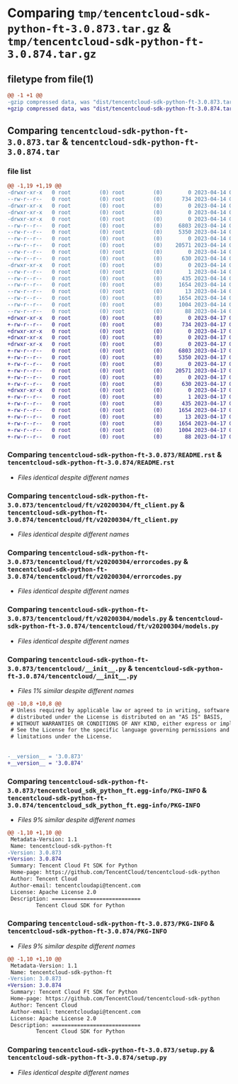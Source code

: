 # Comparing `tmp/tencentcloud-sdk-python-ft-3.0.873.tar.gz` & `tmp/tencentcloud-sdk-python-ft-3.0.874.tar.gz`

## filetype from file(1)

```diff
@@ -1 +1 @@
-gzip compressed data, was "dist/tencentcloud-sdk-python-ft-3.0.873.tar", last modified: Fri Apr 14 00:37:42 2023, max compression
+gzip compressed data, was "dist/tencentcloud-sdk-python-ft-3.0.874.tar", last modified: Mon Apr 17 00:30:29 2023, max compression
```

## Comparing `tencentcloud-sdk-python-ft-3.0.873.tar` & `tencentcloud-sdk-python-ft-3.0.874.tar`

### file list

```diff
@@ -1,19 +1,19 @@
-drwxr-xr-x   0 root         (0) root         (0)        0 2023-04-14 00:37:42.000000 tencentcloud-sdk-python-ft-3.0.873/
--rw-r--r--   0 root         (0) root         (0)      734 2023-04-14 00:37:42.000000 tencentcloud-sdk-python-ft-3.0.873/README.rst
-drwxr-xr-x   0 root         (0) root         (0)        0 2023-04-14 00:37:42.000000 tencentcloud-sdk-python-ft-3.0.873/tencentcloud/
-drwxr-xr-x   0 root         (0) root         (0)        0 2023-04-14 00:37:42.000000 tencentcloud-sdk-python-ft-3.0.873/tencentcloud/ft/
-drwxr-xr-x   0 root         (0) root         (0)        0 2023-04-14 00:37:42.000000 tencentcloud-sdk-python-ft-3.0.873/tencentcloud/ft/v20200304/
--rw-r--r--   0 root         (0) root         (0)     6803 2023-04-14 00:37:42.000000 tencentcloud-sdk-python-ft-3.0.873/tencentcloud/ft/v20200304/ft_client.py
--rw-r--r--   0 root         (0) root         (0)     5350 2023-04-14 00:37:42.000000 tencentcloud-sdk-python-ft-3.0.873/tencentcloud/ft/v20200304/errorcodes.py
--rw-r--r--   0 root         (0) root         (0)        0 2023-04-14 00:37:42.000000 tencentcloud-sdk-python-ft-3.0.873/tencentcloud/ft/v20200304/__init__.py
--rw-r--r--   0 root         (0) root         (0)    20571 2023-04-14 00:37:42.000000 tencentcloud-sdk-python-ft-3.0.873/tencentcloud/ft/v20200304/models.py
--rw-r--r--   0 root         (0) root         (0)        0 2023-04-14 00:37:42.000000 tencentcloud-sdk-python-ft-3.0.873/tencentcloud/ft/__init__.py
--rw-r--r--   0 root         (0) root         (0)      630 2023-04-14 00:37:42.000000 tencentcloud-sdk-python-ft-3.0.873/tencentcloud/__init__.py
-drwxr-xr-x   0 root         (0) root         (0)        0 2023-04-14 00:37:42.000000 tencentcloud-sdk-python-ft-3.0.873/tencentcloud_sdk_python_ft.egg-info/
--rw-r--r--   0 root         (0) root         (0)        1 2023-04-14 00:37:42.000000 tencentcloud-sdk-python-ft-3.0.873/tencentcloud_sdk_python_ft.egg-info/dependency_links.txt
--rw-r--r--   0 root         (0) root         (0)      435 2023-04-14 00:37:42.000000 tencentcloud-sdk-python-ft-3.0.873/tencentcloud_sdk_python_ft.egg-info/SOURCES.txt
--rw-r--r--   0 root         (0) root         (0)     1654 2023-04-14 00:37:42.000000 tencentcloud-sdk-python-ft-3.0.873/tencentcloud_sdk_python_ft.egg-info/PKG-INFO
--rw-r--r--   0 root         (0) root         (0)       13 2023-04-14 00:37:42.000000 tencentcloud-sdk-python-ft-3.0.873/tencentcloud_sdk_python_ft.egg-info/top_level.txt
--rw-r--r--   0 root         (0) root         (0)     1654 2023-04-14 00:37:42.000000 tencentcloud-sdk-python-ft-3.0.873/PKG-INFO
--rw-r--r--   0 root         (0) root         (0)     1004 2023-04-14 00:37:42.000000 tencentcloud-sdk-python-ft-3.0.873/setup.py
--rw-r--r--   0 root         (0) root         (0)       88 2023-04-14 00:37:42.000000 tencentcloud-sdk-python-ft-3.0.873/setup.cfg
+drwxr-xr-x   0 root         (0) root         (0)        0 2023-04-17 00:30:29.000000 tencentcloud-sdk-python-ft-3.0.874/
+-rw-r--r--   0 root         (0) root         (0)      734 2023-04-17 00:30:29.000000 tencentcloud-sdk-python-ft-3.0.874/README.rst
+drwxr-xr-x   0 root         (0) root         (0)        0 2023-04-17 00:30:29.000000 tencentcloud-sdk-python-ft-3.0.874/tencentcloud/
+drwxr-xr-x   0 root         (0) root         (0)        0 2023-04-17 00:30:29.000000 tencentcloud-sdk-python-ft-3.0.874/tencentcloud/ft/
+drwxr-xr-x   0 root         (0) root         (0)        0 2023-04-17 00:30:29.000000 tencentcloud-sdk-python-ft-3.0.874/tencentcloud/ft/v20200304/
+-rw-r--r--   0 root         (0) root         (0)     6803 2023-04-17 00:30:29.000000 tencentcloud-sdk-python-ft-3.0.874/tencentcloud/ft/v20200304/ft_client.py
+-rw-r--r--   0 root         (0) root         (0)     5350 2023-04-17 00:30:29.000000 tencentcloud-sdk-python-ft-3.0.874/tencentcloud/ft/v20200304/errorcodes.py
+-rw-r--r--   0 root         (0) root         (0)        0 2023-04-17 00:30:29.000000 tencentcloud-sdk-python-ft-3.0.874/tencentcloud/ft/v20200304/__init__.py
+-rw-r--r--   0 root         (0) root         (0)    20571 2023-04-17 00:30:29.000000 tencentcloud-sdk-python-ft-3.0.874/tencentcloud/ft/v20200304/models.py
+-rw-r--r--   0 root         (0) root         (0)        0 2023-04-17 00:30:29.000000 tencentcloud-sdk-python-ft-3.0.874/tencentcloud/ft/__init__.py
+-rw-r--r--   0 root         (0) root         (0)      630 2023-04-17 00:30:29.000000 tencentcloud-sdk-python-ft-3.0.874/tencentcloud/__init__.py
+drwxr-xr-x   0 root         (0) root         (0)        0 2023-04-17 00:30:29.000000 tencentcloud-sdk-python-ft-3.0.874/tencentcloud_sdk_python_ft.egg-info/
+-rw-r--r--   0 root         (0) root         (0)        1 2023-04-17 00:30:29.000000 tencentcloud-sdk-python-ft-3.0.874/tencentcloud_sdk_python_ft.egg-info/dependency_links.txt
+-rw-r--r--   0 root         (0) root         (0)      435 2023-04-17 00:30:29.000000 tencentcloud-sdk-python-ft-3.0.874/tencentcloud_sdk_python_ft.egg-info/SOURCES.txt
+-rw-r--r--   0 root         (0) root         (0)     1654 2023-04-17 00:30:29.000000 tencentcloud-sdk-python-ft-3.0.874/tencentcloud_sdk_python_ft.egg-info/PKG-INFO
+-rw-r--r--   0 root         (0) root         (0)       13 2023-04-17 00:30:29.000000 tencentcloud-sdk-python-ft-3.0.874/tencentcloud_sdk_python_ft.egg-info/top_level.txt
+-rw-r--r--   0 root         (0) root         (0)     1654 2023-04-17 00:30:29.000000 tencentcloud-sdk-python-ft-3.0.874/PKG-INFO
+-rw-r--r--   0 root         (0) root         (0)     1004 2023-04-17 00:30:29.000000 tencentcloud-sdk-python-ft-3.0.874/setup.py
+-rw-r--r--   0 root         (0) root         (0)       88 2023-04-17 00:30:29.000000 tencentcloud-sdk-python-ft-3.0.874/setup.cfg
```

### Comparing `tencentcloud-sdk-python-ft-3.0.873/README.rst` & `tencentcloud-sdk-python-ft-3.0.874/README.rst`

 * *Files identical despite different names*

### Comparing `tencentcloud-sdk-python-ft-3.0.873/tencentcloud/ft/v20200304/ft_client.py` & `tencentcloud-sdk-python-ft-3.0.874/tencentcloud/ft/v20200304/ft_client.py`

 * *Files identical despite different names*

### Comparing `tencentcloud-sdk-python-ft-3.0.873/tencentcloud/ft/v20200304/errorcodes.py` & `tencentcloud-sdk-python-ft-3.0.874/tencentcloud/ft/v20200304/errorcodes.py`

 * *Files identical despite different names*

### Comparing `tencentcloud-sdk-python-ft-3.0.873/tencentcloud/ft/v20200304/models.py` & `tencentcloud-sdk-python-ft-3.0.874/tencentcloud/ft/v20200304/models.py`

 * *Files identical despite different names*

### Comparing `tencentcloud-sdk-python-ft-3.0.873/tencentcloud/__init__.py` & `tencentcloud-sdk-python-ft-3.0.874/tencentcloud/__init__.py`

 * *Files 1% similar despite different names*

```diff
@@ -10,8 +10,8 @@
 # Unless required by applicable law or agreed to in writing, software
 # distributed under the License is distributed on an "AS IS" BASIS,
 # WITHOUT WARRANTIES OR CONDITIONS OF ANY KIND, either express or implied.
 # See the License for the specific language governing permissions and
 # limitations under the License.
 
 
-__version__ = '3.0.873'
+__version__ = '3.0.874'
```

### Comparing `tencentcloud-sdk-python-ft-3.0.873/tencentcloud_sdk_python_ft.egg-info/PKG-INFO` & `tencentcloud-sdk-python-ft-3.0.874/tencentcloud_sdk_python_ft.egg-info/PKG-INFO`

 * *Files 9% similar despite different names*

```diff
@@ -1,10 +1,10 @@
 Metadata-Version: 1.1
 Name: tencentcloud-sdk-python-ft
-Version: 3.0.873
+Version: 3.0.874
 Summary: Tencent Cloud Ft SDK for Python
 Home-page: https://github.com/TencentCloud/tencentcloud-sdk-python
 Author: Tencent Cloud
 Author-email: tencentcloudapi@tencent.com
 License: Apache License 2.0
 Description: ============================
         Tencent Cloud SDK for Python
```

### Comparing `tencentcloud-sdk-python-ft-3.0.873/PKG-INFO` & `tencentcloud-sdk-python-ft-3.0.874/PKG-INFO`

 * *Files 9% similar despite different names*

```diff
@@ -1,10 +1,10 @@
 Metadata-Version: 1.1
 Name: tencentcloud-sdk-python-ft
-Version: 3.0.873
+Version: 3.0.874
 Summary: Tencent Cloud Ft SDK for Python
 Home-page: https://github.com/TencentCloud/tencentcloud-sdk-python
 Author: Tencent Cloud
 Author-email: tencentcloudapi@tencent.com
 License: Apache License 2.0
 Description: ============================
         Tencent Cloud SDK for Python
```

### Comparing `tencentcloud-sdk-python-ft-3.0.873/setup.py` & `tencentcloud-sdk-python-ft-3.0.874/setup.py`

 * *Files identical despite different names*

